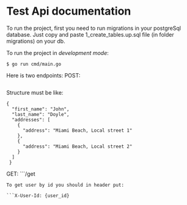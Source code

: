 # Test Api documentation

To run the project, first you need to run migrations in your postgreSql database. Just copy and paste 1_create_tables.up.sql file (in folder migrations) on your db.

To run the project in _development mode_:

    $ go run cmd/main.go

Here is two endpoints:
POST: 
```/insert
```

Structure must be like:

``` 
{
  "first_name": "John",
  "last_name": "Doyle",
  "addresses": [
    {
      "address": "Miami Beach, Local street 1"
    },
    {
      "address": "Miami Beach, Local street 2"
    }
  ]
 } 
 ```

GET: ```/get
```
To get user by id you should in header put:

```X-User-Id: {user_id}
```